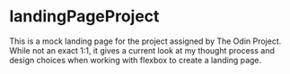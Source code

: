 # landingPageProject
This is a mock landing page for the project assigned by The Odin Project. While not an exact 1:1, it gives a current look at my thought process and design choices when working with flexbox to create a landing page. 
